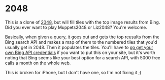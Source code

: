# 2048
This is a clone of [2048](http://gabrielecirulli.github.io/2048/), but will fill tiles with the top image results from Bing. Did you ever want to play Muppets2048 or Liz2048? You're welcome.

Basically, when given a query, it goes out and gets the top reusults from the Bing search API and makes a map of them to the numbered tiles that you'd usually get in 2048. Then it populates the tiles. You'll have to [go get your own Bing API credentials](http://datamarket.azure.com/dataset/bing/search) if you want to put this on your site, but it's worth noting that Bing seems like your best option for a search API, with 5000 free calls a month on the whole web.

This is broken for iPhone, but I don't have one, so I'm not fixing it ;)